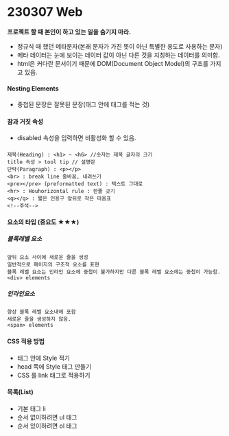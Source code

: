 # 230307 Web

**프로젝트 할 때 본인이 하고 있는 일을 숨기지 마라.**

- 정규식 때 했던 메타문자(본래 문자가 가진 뜻이 아닌 특별한 용도로 사용하는 문자)
- 메타 데이터는 눈에 보이는 데이터 값이 아닌 다른 것을 지칭하는 데이터를 의미함.
- html은 커다란 문서이기 때문에 DOM(Document Object Model)의 구조를 가지고 있음.

#### Nesting Elements
- 중첩된 문장은 잘못된 문장(태그 안에 태그를 적는 것)

#### 참과 거짓 속성
- disabled 속성을 입력하면 비활성화 할 수 있음.

#### 
```
제목(Heading) : <h1> ~ <h6> //숫자는 제목 글자의 크기
title 속성 > tool tip // 설명란
단락(Paragraph) : <p></p>
<br> : break line 줄바꿈, 내려쓰기
<pre></pre> (preformatted text) : 텍스트 그대로
<hr> : Houhorizontal rule : 한줄 긋기
<q></q> : 짧은 인용구 앞뒤로 작은 따옴표
<!--주석-->
```
#### 요소의 타입 (중요도 ★★★)
##### 블록레벨 요소
```
앞뒤 요소 사이에 새로운 줄을 생성
일반적으로 페이지의 구조적 요소를 표현
블록 레벨 요소는 인라인 요소에 중첩이 불가하지만 다른 블록 레벨 요소에는 중첩이 가능함.
<div> elements

```
##### 인라인요소
```
항상 블록 레벨 요소내에 포함
새로운 줄을 생성하지 않음.
<span> elements
```

#### CSS 적용 방법
- 태그 안에 Style 적기
- head 쪽에 Style 태그 만들기
- CSS 를 link 태그로 적용하기

#### 목록(List)
- 기본 태그 li
- 순서 없이하려면 ul 태그
- 순서 있이하려면 ol 태그

